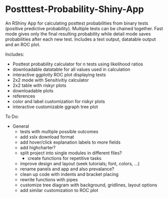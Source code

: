 # Postttest-Probability-Shiny-App

An RShiny App for calculating posttest probabilities from binary tests (positive predictive probability). 
Multiple tests can be chained together. 
Fast mode gives only the final resulting probability while detail mode saves probabilities after each new test.
Includes a text output, datatable output and an ROC plot. 

Includes:
- Posttest probability calculator for n tests using likelihood ratios
- downloadable datatable for all values used in calculation
- interactive ggplotly ROC plot displaying tests  
- 2x2 mode with Sensitivitiy calculator
- 2x2 table with riskyr plots
- downloadable plots
- references
- color and label customization for riskyr plots
- interactive customizable ggraph tree plot

To Do:
- General 
    - tests with multiple possible outcomes
    - add xslx download format
    - add hover/click explanation labels to more fields
    - add highcharter?
    - split project into single modules in different files?
        - create functions for repetitive tasks
    - improve design and layout (seek tutorials; font, colors, ...)
    - rename panels and app and also prevalance?
    - clean up code with indents and bracket placing
    - rewrite functions with pipes
    - customize tree diagram with background, gridlines, layout options
    - add similar customization to ROC plot
